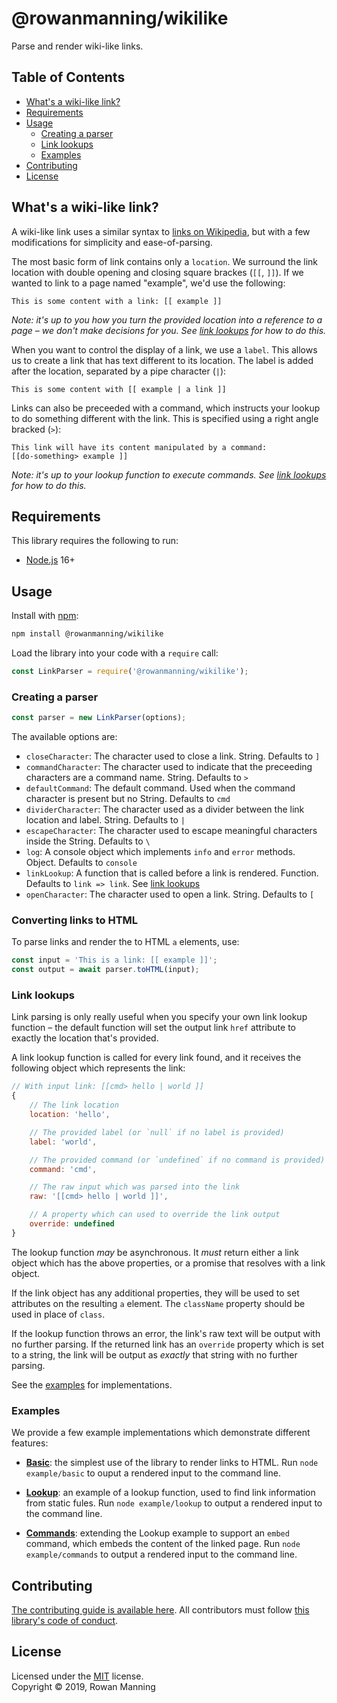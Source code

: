 
# @rowanmanning/wikilike

Parse and render wiki-like links.


## Table of Contents

  * [What's a wiki-like link?](#whats-a-wiki-like-link)
  * [Requirements](#requirements)
  * [Usage](#usage)
    * [Creating a parser](#creating-a-parser)
    * [Link lookups](#link-lookups)
    * [Examples](#examples)
  * [Contributing](#contributing)
  * [License](#license)


## What's a wiki-like link?

A wiki-like link uses a similar syntax to [links on Wikipedia](https://en.wikipedia.org/wiki/Help:Link), but with a few modifications for simplicity and ease-of-parsing.

The most basic form of link contains only a `location`. We surround the link location with double opening and closing square brackes (`[[`, `]]`). If we wanted to link to a page named "example", we'd use the following:

```
This is some content with a link: [[ example ]]
```

_Note: it's up to you how you turn the provided location into a reference to a page – we don't make decisions for you. See [link lookups](#link-lookups) for how to do this._

When you want to control the display of a link, we use a `label`. This allows us to create a link that has text different to its location. The label is added after the location, separated by a pipe character (`|`):

```
This is some content with [[ example | a link ]]
```

Links can also be preceeded with a command, which instructs your lookup to do something different with the link. This is specified using a right angle bracked (`>`):

```
This link will have its content manipulated by a command:
[[do-something> example ]]
```

_Note: it's up to your lookup function to execute commands. See [link lookups](#link-lookups) for how to do this._


## Requirements

This library requires the following to run:

  * [Node.js](https://nodejs.org/) 16+


## Usage

Install with [npm](https://www.npmjs.com/):

```sh
npm install @rowanmanning/wikilike
```

Load the library into your code with a `require` call:

```js
const LinkParser = require('@rowanmanning/wikilike');
```

### Creating a parser

```js
const parser = new LinkParser(options);
```

The available options are:

  - `closeCharacter`: The character used to close a link. String. Defaults to `]`
  - `commandCharacter`: The character used to indicate that the preceeding characters are a command name. String. Defaults to `>`
  - `defaultCommand`: The default command. Used when the command character is present but no String. Defaults to `cmd`
  - `dividerCharacter`: The character used as a divider between the link location and label. String. Defaults to `|`
  - `escapeCharacter`: The character used to escape meaningful characters inside the String. Defaults to `\`
  - `log`: A console object which implements `info` and `error` methods. Object. Defaults to `console`
  - `linkLookup`: A function that is called before a link is rendered. Function. Defaults to `link => link`. See [link lookups](#link-lookups)
  - `openCharacter`: The character used to open a link. String. Defaults to `[`

### Converting links to HTML

To parse links and render the to HTML `a` elements, use:

```js
const input = 'This is a link: [[ example ]]';
const output = await parser.toHTML(input);
```

### Link lookups

Link parsing is only really useful when you specify your own link lookup function – the default function will set the output link `href` attribute to exactly the location that's provided.

A link lookup function is called for every link found, and it receives the following object which represents the link:

```js
// With input link: [[cmd> hello | world ]]
{
	// The link location
	location: 'hello',

	// The provided label (or `null` if no label is provided)
	label: 'world',

	// The provided command (or `undefined` if no command is provided)
	command: 'cmd',

	// The raw input which was parsed into the link
	raw: '[[cmd> hello | world ]]',

	// A property which can used to override the link output
	override: undefined
}
```

The lookup function _may_ be asynchronous. It _must_ return either a link object which has the above properties, or a promise that resolves with a link object.

If the link object has any additional properties, they will be used to set attributes on the resulting `a` element. The `className` property should be used in place of `class`.

If the lookup function throws an error, the link's raw text will be output with no further parsing. If the returned link has an `override` property which is set to a string, the link will be output as _exactly_ that string with no further parsing.

See the [examples](#examples) for implementations.

### Examples

We provide a few example implementations which demonstrate different features:

  - **[Basic](example/basic)**: the simplest use of the library to render links to HTML. Run `node example/basic` to ouput a rendered input to the command line.

  - **[Lookup](example/lookup)**: an example of a lookup function, used to find link information from static fules. Run `node example/lookup` to output a rendered input to the command line.

  - **[Commands](example/commands)**: extending the Lookup example to support an `embed` command, which embeds the content of the linked page. Run `node example/commands` to output a rendered input to the command line.


## Contributing

[The contributing guide is available here](docs/contributing.md). All contributors must follow [this library's code of conduct](docs/code_of_conduct.md).


## License

Licensed under the [MIT](LICENSE) license.<br/>
Copyright &copy; 2019, Rowan Manning
